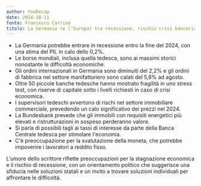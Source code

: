 ```yaml
---
author: YouRecap
date: 2024-10-11
fonte: Francesco Carrino
titolo: La Germania (e l'Europa) tra recessione, rischio crisi bancaria e immobiliare.
---
```


- La Germania potrebbe entrare in recessione entro la fine del 2024, con una stima del PIL in calo dello 0,2%.
- Le borse mondiali, inclusa quella tedesca, sono ai massimi storici nonostante le difficoltà economiche.
- Gli ordini internazionali in Germania sono diminuiti del 2,2% e gli ordini di fabbrica nel settore manifatturiero sono calati del 5,8% ad agosto.
- Oltre 50 piccole banche tedesche hanno mostrato fragilità in uno stress test, con riserve di capitale sotto i livelli richiesti in caso di crisi economica.
- I supervisori tedeschi avvertono di rischi nel settore immobiliare commerciale, prevedendo un calo significativo dei prezzi nel 2024.
- La Bundesbank prevede che gli immobili con requisiti energetici più elevati e ristrutturazioni in sospeso perderanno valore.
- Si parla di possibili tagli ai tassi di interesse da parte della Banca Centrale tedesca per stimolare l'economia.
- C'è preoccupazione per la svalutazione della moneta, che potrebbe impoverire i lavoratori a reddito fisso.

L'umore dello scrittore riflette preoccupazioni per la stagnazione economica e il rischio di recessione, con un orientamento politico che suggerisce una sfiducia nelle soluzioni statali e un invito a trovare soluzioni individuali per affrontare le difficoltà.
